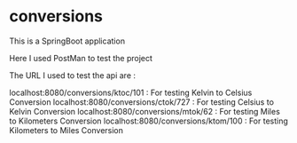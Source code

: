 # conversions

This is a SpringBoot application

Here I used PostMan to test the project

The URL I used to test the api are :

localhost:8080/conversions/ktoc/101   :   For testing Kelvin to Celsius Conversion
localhost:8080/conversions/ctok/727    :   For testing Celsius to Kelvin Conversion
localhost:8080/conversions/mtok/62     :   For testing Miles to Kilometers Conversion
localhost:8080/conversions/ktom/100    :   For testing Kilometers to Miles Conversion
